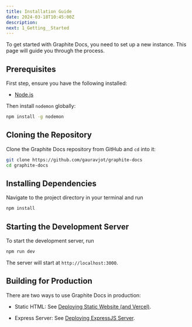 ```yaml
---
title: Installation Guide
date: 2024-03-18T10:45:00Z
description:
next: 1_Getting__Started
---
```


To get started with Graphite Docs, you need to set up a new instance. This page will guide you through the process.

## Prerequisites

First step, ensure you have the following installed:

- [Node.js](https://nodejs.org/en/download/)

Then install `nodemon` globally:

```bash
npm install -g nodemon
```

## Cloning the Repository

Clone the Graphite Docs repository from GitHub and `cd` into it:

```bash
git clone https://github.com/gauravjot/graphite-docs
cd graphite-docs
```

## Installing Dependencies

Navigate to the project directory in your terminal and run

```bash
npm install
```

## Starting the Development Server

To start the development server, run

```bash
npm run dev
```

The server will start at `http://localhost:3000`.

## Building for Production

There are two ways to use Graphite Docs in production:

- Static HTML: See [Deploying Static Website (and Vercel)](3_Deploying__Graphite___1_Deploying__Static).

- Express Server: See [Deploying ExpressJS Server](3_Deploying__Graphite___2_Deploying__ExpressJS).
